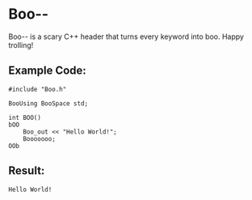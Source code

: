 # Boo-- 

Boo-- is a scary C++ header that turns every keyword into boo. Happy trolling!

## Example Code:
```
#include "Boo.h"

BooUsing BooSpace std;

int BOO()
bOO
    Boo_out << "Hello World!";
    Booooooo;
OOb
```
## Result:
```
Hello World!
```
